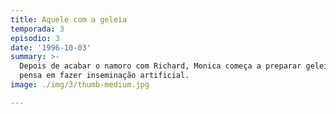 ```yaml
---
title: Aquele com a geleia
temporada: 3
episodio: 3
date: '1996-10-03'
summary: >-
  Depois de acabar o namoro com Richard, Monica começa a preparar geleias e
  pensa em fazer inseminação artificial.
image: ./img/3/thumb-medium.jpg

---
```

